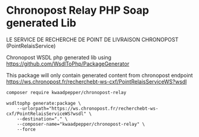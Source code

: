 # Chronopost Relay PHP Soap generated Lib

LE SERVICE DE RECHERCHE DE POINT DE LIVRAISON CHRONOPOST (PointRelaisService)

Chronopost WSDL php generated lib using https://github.com/WsdlToPhp/PackageGenerator

This package will only contain generated content from chronopost endpoint https://ws.chronopost.fr/recherchebt-ws-cxf/PointRelaisServiceWS?wsdl

```sh
composer require kwaadpepper/chronopost-relay
```

    wsdltophp generate:package \
        --urlorpath="https://ws.chronopost.fr/recherchebt-ws-cxf/PointRelaisServiceWS?wsdl" \
        --destination="." \
        --composer-name="kwaadpepper/chronopost-relay" \
        --force
